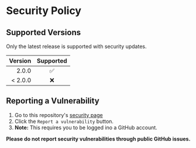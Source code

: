 # Security Policy

## Supported Versions

Only the latest release is supported with security updates.

| Version   | Supported             |
| --------: | :-------------------: |
|    2.0.0  | :white_check_mark: |
|  < 2.0.0  | :x:                |

## Reporting a Vulnerability

1. Go to this repository's [security page][secPageDef]
2. Click the `Report a vulnerability` button.
3. **Note:** This requires you to be logged ino a GitHub account.

**Please do not report security vulnerabilities through public GitHub issues.**

[secPageDef]: https://github.com/TerryEbdon/YtToZara/security
